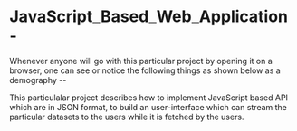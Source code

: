 # JavaScript_Based_Web_Application-

Whenever anyone will go with this particular project by opening it on a browser, one can see or notice the following things as shown below as a demography --

This particulalar project describes how to implement JavaScript based API which are in JSON format, to build an user-interface which can stream the particular datasets to the users while it is fetched by the users.



